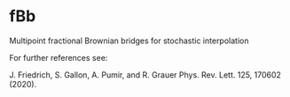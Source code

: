 # fBb
Multipoint fractional Brownian bridges for stochastic interpolation

For further references see:

J. Friedrich, S. Gallon, A. Pumir, and R. Grauer
Phys. Rev. Lett. 125, 170602 (2020).
